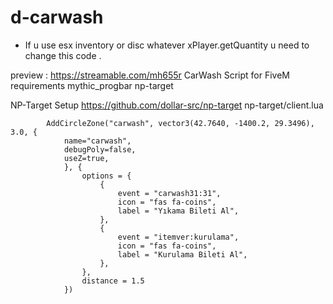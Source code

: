 # d-carwash
- If u use esx inventory or disc whatever xPlayer.getQuantity u need to change this code .



preview : https://streamable.com/mh655r
CarWash Script for FiveM
requirements mythic_progbar
             np-target 
             
NP-Target Setup
https://github.com/dollar-src/np-target
np-target/client.lua

            AddCircleZone("carwash", vector3(42.7640, -1400.2, 29.3496), 3.0, {
                name="carwash",
                debugPoly=false,
                useZ=true,
                }, {
                    options = {
                        {
                            event = "carwash31:31",
                            icon = "fas fa-coins",
                            label = "Yıkama Bileti Al",
                        },
                        {
                            event = "itemver:kurulama",
                            icon = "fas fa-coins",
                            label = "Kurulama Bileti Al",
                        },
                    },
                    distance = 1.5
                })   
